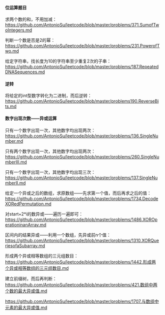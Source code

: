#### **位运算题目**

求两个数的和，不用加减：https://github.com/AntonioSu/leetcode/blob/master/problems/371.SumofTwoIntegers.md  

判断一个数是否是2的幂： https://github.com/AntonioSu/leetcode/blob/master/problems/231.PowerofTwo.md

给定字符串，找长度为10的字符串至少重复2次的子串：https://github.com/AntonioSu/leetcode/blob/master/problems/187.RepeatedDNASequences.md 



#### 逆转

将给定的int型数字转化为二进制，而后逆转：https://github.com/AntonioSu/leetcode/blob/master/problems190.ReverseBits.md



#### 数字出现次数——异或运算

只有一个数字出现一次，其他数字均出现两次：https://github.com/AntonioSu/leetcode/blob/master/problems/136.SingleNumber.md 

只有两个数字出现一次，其他数字均出现两次：https://github.com/AntonioSu/leetcode/blob/master/problems/260.SingleNumberIII.md 

只有一个数字出现一次，其他数字均出现三次：https://github.com/AntonioSu/leetcode/blob/master/problems/137.SingleNumberII.md 



给定一个异或之后的数组，求原数组——先求第一个值，而后再求之后的值：https://github.com/AntonioSu/leetcode/blob/master/problems/1734.DecodeXORedPermutation.md

对start+2*i的数异或——遍历一遍即可：https://github.com/AntonioSu/leetcode/blob/master/problems/1486.XOROperationinanArray.md

区间内的结果异或——利用一个数组，先异或前n个值：https://github.com/AntonioSu/leetcode/blob/master/problems/1310.XORQueriesofaSubarray.md

形成两个异或相等数组的三元组数目：https://github.com/AntonioSu/leetcode/blob/master/problems/1442.形成两个异或相等数组的三元组数目.md

建立前缀树，而后再判断：https://github.com/AntonioSu/leetcode/blob/master/problems/421.数组中两个数的最大异或值.md

https://github.com/AntonioSu/leetcode/blob/master/problems/1707.与数组中元素的最大异或值.md